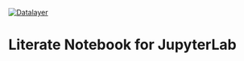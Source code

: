 [![Datalayer](https://assets.datalayer.design/datalayer-25.svg)](https://datalayer.io)

# Literate Notebook for JupyterLab
